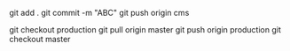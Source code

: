 
git add .
git commit -m "ABC"
git push origin cms

git checkout production
git pull origin master
git push origin production
git checkout master

